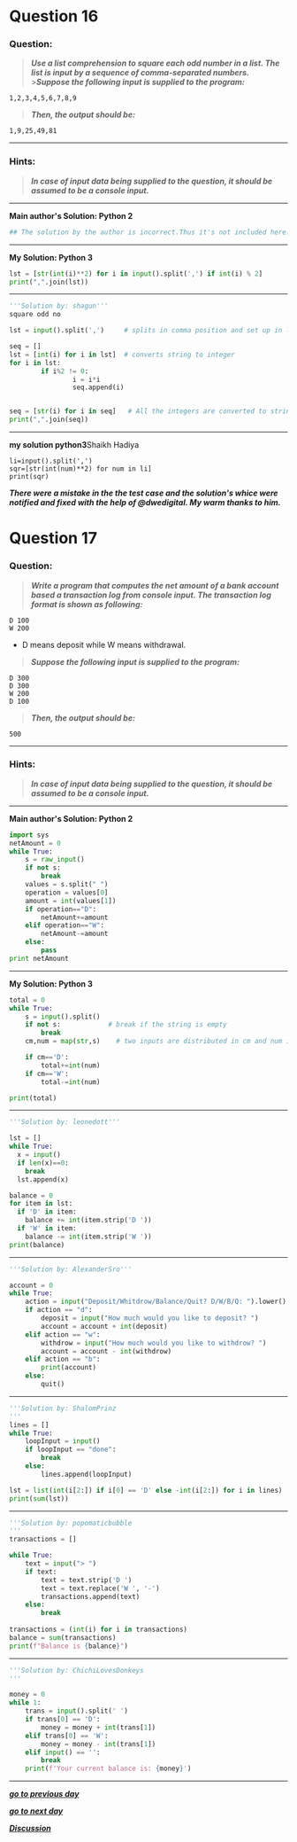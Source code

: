 # Question 16

### **Question:**

> **_Use a list comprehension to square each odd number in a list. The list is input by a sequence of comma-separated numbers._** >**_Suppose the following input is supplied to the program:_**

```
1,2,3,4,5,6,7,8,9
```

> **_Then, the output should be:_**

```
1,9,25,49,81
```

---

### Hints:

> **_In case of input data being supplied to the question, it should be assumed to be a console input._**

---

**Main author's Solution: Python 2**

```python
## The solution by the author is incorrect.Thus it's not included here.
```

---

**My Solution: Python 3**

```python
lst = [str(int(i)**2) for i in input().split(',') if int(i) % 2]
print(",".join(lst))
```

---

```python
'''Solution by: shagun'''
square odd no

lst = input().split(',')     # splits in comma position and set up in list

seq = []
lst = [int(i) for i in lst]  # converts string to integer
for i in lst:
        if i%2 != 0:
                i = i*i
                seq.append(i)


seq = [str(i) for i in seq]   # All the integers are converted to string to be able to apply join operation
print(",".join(seq))
```

---
**my solution python3**Shaikh Hadiya

	li=input().split(',')
	sqr=[str(int(num)**2) for num in li]
	print(sqr)

**_There were a mistake in the the test case and the solution's whice were notified and fixed with the help of @dwedigital. My warm thanks to him._**

# Question 17

### **Question:**

> **_Write a program that computes the net amount of a bank account based a transaction log from console input. The transaction log format is shown as following:_**

```
D 100
W 200
```

- D means deposit while W means withdrawal.

> **_Suppose the following input is supplied to the program:_**

```
D 300
D 300
W 200
D 100
```

> **_Then, the output should be:_**

```
500
```

---

### Hints:

> **_In case of input data being supplied to the question, it should be assumed to be a console input._**

---

**Main author's Solution: Python 2**

```python
import sys
netAmount = 0
while True:
    s = raw_input()
    if not s:
        break
    values = s.split(" ")
    operation = values[0]
    amount = int(values[1])
    if operation=="D":
        netAmount+=amount
    elif operation=="W":
        netAmount-=amount
    else:
        pass
print netAmount
```

---

**My Solution: Python 3**

```python
total = 0
while True:
    s = input().split()
    if not s:            # break if the string is empty
        break
    cm,num = map(str,s)    # two inputs are distributed in cm and num in string data type

    if cm=='D':
        total+=int(num)
    if cm=='W':
        total-=int(num)

print(total)
```

---

```python
'''Solution by: leonedott'''

lst = []
while True:
  x = input()
  if len(x)==0:
    break
  lst.append(x)

balance = 0
for item in lst:
  if 'D' in item:
    balance += int(item.strip('D '))
  if 'W' in item:
    balance -= int(item.strip('W '))
print(balance)
```

---

```python
'''Solution by: AlexanderSro'''

account = 0
while True:
    action = input("Deposit/Whitdrow/Balance/Quit? D/W/B/Q: ").lower()
    if action == "d":
        deposit = input("How much would you like to deposit? ")
        account = account + int(deposit)
    elif action == "w":
        withdrow = input("How much would you like to withdrow? ")
        account = account - int(withdrow)
    elif action == "b":
        print(account)
    else:
        quit()
```

---

```python
'''Solution by: ShalomPrinz
'''
lines = []
while True:
	loopInput = input()
	if loopInput == "done":
		break
	else:
		lines.append(loopInput)

lst = list(int(i[2:]) if i[0] == 'D' else -int(i[2:]) for i in lines)
print(sum(lst))
```
---
```python
'''Solution by: popomaticbubble 
'''
transactions = []

while True:
    text = input("> ")
    if text:
    	text = text.strip('D ')
    	text = text.replace('W ', '-')
    	transactions.append(text)
    else: 
		break	
		
transactions = (int(i) for i in transactions)
balance = sum(transactions)
print(f"Balance is {balance}")
```
---
```python
'''Solution by: ChichiLovesDonkeys
'''

money = 0
while 1:
    trans = input().split(' ')
    if trans[0] == 'D':
        money = money + int(trans[1])
    elif trans[0] == 'W':
        money = money - int(trans[1])
    elif input() == '':
        break
    print(f'Your current balance is: {money}')
```
---

[**_go to previous day_**](https://github.com/darkprinx/100-plus-Python-programming-exercises-extended/blob/master/Status/Day%204.md "Day 4")

[**_go to next day_**](https://github.com/darkprinx/100-plus-Python-programming-exercises-extended/blob/master/Status/Day%206.md "Day 6")

[**_Discussion_**](https://github.com/darkprinx/100-plus-Python-programming-exercises-extended/issues/3)
